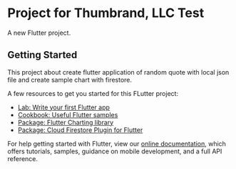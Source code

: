 # Project for Thumbrand, LLC Test

A new Flutter project.

## Getting Started

This project about create flutter application of random quote with local json file and create sample chart with firestore.

A few resources to get you started for this FLutter project:

- [Lab: Write your first Flutter app](https://flutter.dev/docs/get-started/codelab)
- [Cookbook: Useful Flutter samples](https://flutter.dev/docs/cookbook)
- [Package: Flutter Charting library](https://pub.dev/packages/charts_flutter)
- [Package: Cloud Firestore Plugin for Flutter](https://pub.dev/packages/cloud_firestore)

For help getting started with Flutter, view our
[online documentation](https://flutter.dev/docs), which offers tutorials,
samples, guidance on mobile development, and a full API reference.
